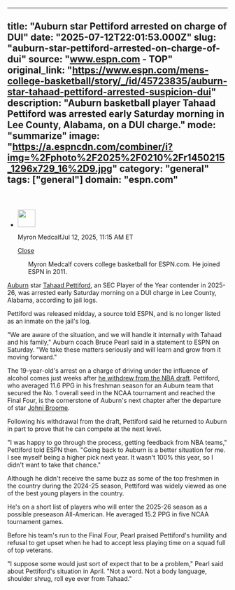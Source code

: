 ---
   title: "Auburn star Pettiford arrested on charge of DUI"
   date: "2025-07-12T22:01:53.000Z"
   slug: "auburn-star-pettiford-arrested-on-charge-of-dui"
   source: "www.espn.com - TOP"
   original_link: "https://www.espn.com/mens-college-basketball/story/_/id/45723835/auburn-star-tahaad-pettiford-arrested-suspicion-dui"
   description: "Auburn basketball player Tahaad Pettiford was arrested early Saturday morning in Lee County, Alabama, on a DUI charge."
   mode: "summarize"
   image: "https://a.espncdn.com/combiner/i?img=%2Fphoto%2F2025%2F0210%2Fr1450215_1296x729_16%2D9.jpg"
   category: "general"
   tags: ["general"]
   domain: "espn.com"
  ---
  <div id="readability-page-1" class="page"><section id="article-feed" data-behavior="author_overlay article_header_news_feed_item_meta article_legal_footer"><article data-id="45723835" data-behavior="story_scroll story_progress" data-src="/mens-college-basketball/story/_/id/45723835/auburn-star-tahaad-pettiford-arrested-suspicion-dui"><div><header></header><div><div><ul><li><p><img src="https://a.espncdn.com/combiner/i?img=/i/columnists/full/medcalf_myron.png&amp;h=80&amp;w=80&amp;scale=crop" alt="" width="40" height="40"></p><p>Myron Medcalf<span>Jul 12, 2025, 11:15 AM ET</span></p><div><p><a href="#">Close</a></p><ul>Myron Medcalf covers college basketball for ESPN.com. He joined ESPN in 2011.</ul></div></li></ul></div><p><a href="https://www.espn.com/mens-college-basketball/team/_/id/2/auburn-tigers" target="_blank">Auburn</a> star <a data-player-guid="fee62a21-ee07-3ead-8fc3-4c4faef79abd" href="http://www.espn.com/mens-college-basketball/player/_/id/4873089/tahaad-pettiford">Tahaad Pettiford</a>, an SEC Player of the Year contender in 2025-26, was arrested early Saturday morning on a DUI charge in Lee County, Alabama, according to jail logs.</p><p>Pettiford was released midday, a source told ESPN, and is no longer listed as an inmate on the jail's log.</p><p>"We are aware of the situation, and we will handle it internally with Tahaad and his family," Auburn coach Bruce Pearl said in a statement to ESPN on Saturday. "We take these matters seriously and will learn and grow from it moving forward."</p><p>The 19-year-old's arrest on a charge of driving under the influence of alcohol comes just weeks after <a href="https://www.espn.com/mens-college-basketball/story/_/id/45362522/tahaad-pettiford-rejoins-auburn-eyes-higher-draft-slot-26" target="_blank">he withdrew from the NBA draft</a>. Pettiford, who averaged 11.6 PPG in his freshman season for an Auburn team that secured the No. 1 overall seed in the NCAA tournament and reached the Final Four, is the cornerstone of Auburn's next chapter after the departure of star <a href="https://www.espn.com/nba/player/_/id/4433569/johni-broome" target="_blank">Johni Broome</a>.</p><p>Following his withdrawal from the draft, Pettiford said he returned to Auburn in part to prove that he can compete at the next level.</p><p>"I was happy to go through the process, getting feedback from NBA teams," Pettiford told ESPN then. "Going back to Auburn is a better situation for me. I see myself being a higher pick next year. It wasn't 100% this year, so I didn't want to take that chance."</p><p>Although he didn't receive the same buzz as some of the top freshmen in the country during the 2024-25 season, Pettiford was widely viewed as one of the best young players in the country.</p><p>He's on a short list of players who will enter the 2025-26 season as a possible preseason All-American. He averaged 15.2 PPG in five NCAA tournament games.</p><p>Before his team's run to the Final Four, Pearl praised Pettiford's humility and refusal to get upset when he had to accept less playing time on a squad full of top veterans.</p><p>"I suppose some would just sort of expect that to be a problem," Pearl said about Pettiford's situation in April. "Not a word. Not a body language, shoulder shrug, roll eye ever from Tahaad."</p>
</div></div></article></section></div>